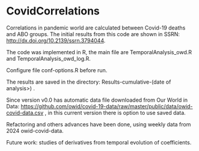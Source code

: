 # CovidCorrelations

Correlations in pandemic world are calculated between Covid-19 deaths and ABO groups. The initial results from this code are shown in SSRN: <http://dx.doi.org/10.2139/ssrn.3794044>.

The code was implemented in R, the main file are TemporalAnalysis_owd.R and TemporalAnalysis_owd_log.R.

Configure file conf-options.R before run.

The results are saved in the directory: Results-cumulative-(date of analysis>) .

Since version v0.0 has automatic data file downloaded from  Our World in Data: <https://github.com/owid/covid-19-data/raw/master/public/data/owid-covid-data.csv> , in this current version there is option to use saved data.

Refactoring and others advances have been done, using weekly data from 2024 owid-covid-data.

Future work: studies of derivatives from temporal evolution of coefficients.
